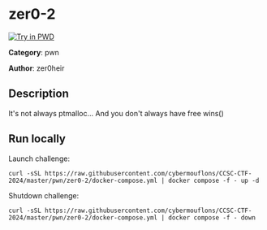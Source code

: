 # zer0-2

[![Try in PWD](https://raw.githubusercontent.com/play-with-docker/stacks/master/assets/images/button.png)](https://labs.play-with-docker.com/?stack=https://raw.githubusercontent.com/cybermouflons/CCSC-CTF-2024/master/pwn/zer0-2/docker-compose.yml)


**Category**: pwn

**Author**: zer0heir

## Description

It's not always ptmalloc... And you don't always have free wins()



## Run locally

Launch challenge:
```
curl -sSL https://raw.githubusercontent.com/cybermouflons/CCSC-CTF-2024/master/pwn/zer0-2/docker-compose.yml | docker compose -f - up -d
```

Shutdown challenge:
```
curl -sSL https://raw.githubusercontent.com/cybermouflons/CCSC-CTF-2024/master/pwn/zer0-2/docker-compose.yml | docker compose -f - down
```
